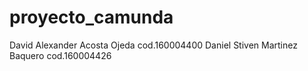 # proyecto_camunda
David Alexander Acosta Ojeda cod.160004400
Daniel Stiven Martinez Baquero cod.160004426
